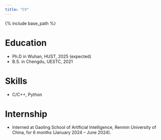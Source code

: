 ```yaml
---
title: "CV"
---
```


{% include base_path %}

Education
======
* Ph.D in Wuhan, HUST, 2025 (expected)
* B.S. in Chengdu, UESTC, 2021


Skills
======
* C/C++, Python

Internship
======
* Interned at Gaoling School of Artificial Intelligence, Renmin University of China, for 6 months (January 2024 – June 2024).
